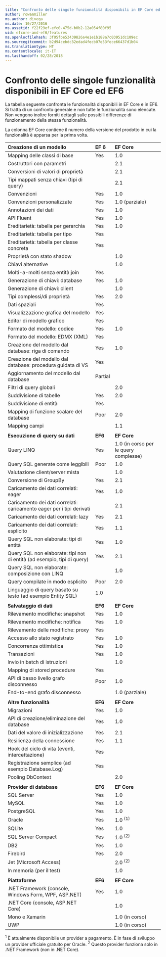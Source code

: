 ```yaml
---
title: "Confronto delle singole funzionalità disponibili in EF Core ed EF6"
author: rowanmiller
ms.author: divega
ms.date: 10/27/2016
ms.assetid: f22f29ef-efc0-475d-b0b2-12a054f80f95
uid: efcore-and-ef6/features
ms.openlocfilehash: 3f05fbe53439826a4e1e1b188a7c03951dc109ec
ms.sourcegitcommit: b2d94cebdc32edad4fecb07e53fece66437d1b04
ms.translationtype: HT
ms.contentlocale: it-IT
ms.lasthandoff: 02/28/2018
---
```

# <a name="ef-core-and-ef6-feature-by-feature-comparison"></a>Confronto delle singole funzionalità disponibili in EF Core ed EF6

La tabella seguente confronta le funzionalità disponibili in EF Core e in EF6. Si tratta di un confronto generale e non tutte le funzionalità sono elencate. Non vengono inoltre forniti dettagli sulle possibili differenze di funzionamento della stessa funzionalità.

La colonna EF Core contiene il numero della versione del prodotto in cui la funzionalità è apparsa per la prima volta.

| **Creazione di un modello**                                  | **EF 6** | **EF Core**                           |
|:------------------------------------------------------|:---------|:--------------------------------------|
| Mapping delle classi di base                                   | Yes      | 1.0                                   |
| Costruttori con parametri                          |          | 2.1                                   |
| Conversioni di valori di proprietà                            |          | 2.1                                   |
| Tipi mappati senza chiavi (tipi di query)               |          | 2.1                                   |
| Convenzioni                                           | Yes      | 1.0                                   |
| Convenzioni personalizzate                                    | Yes      | 1.0 (parziale)                         |
| Annotazioni dei dati                                      | Yes      | 1.0                                   |
| API Fluent                                            | Yes      | 1.0                                   |
| Ereditarietà: tabella per gerarchia                | Yes      | 1.0                                   |
| Ereditarietà: tabella per tipo                     | Yes      |                                       |
| Ereditarietà: tabella per classe concreta           | Yes      |                                       |
| Proprietà con stato shadow                               |          | 1.0                                   |
| Chiavi alternative                                        |          | 1.0                                   |
| Molti-a-molti senza entità join                      | Yes      |                                       |
| Generazione di chiavi: database                              | Yes      | 1.0                                   |
| Generazione di chiavi: client                                |          | 1.0                                   |
| Tipi complessi/di proprietà                                   | Yes      | 2.0                                   |
| Dati spaziali                                          | Yes      |                                       |
| Visualizzazione grafica del modello                      | Yes      |                                       |
| Editor di modello grafico                                | Yes      |                                       |
| Formato del modello: codice                                    | Yes      | 1.0                                   |
| Formato del modello: EDMX (XML)                              | Yes      |                                       |
| Creazione del modello dal database: riga di comando              | Yes      | 1.0                                   |
| Creazione del modello dal database: procedura guidata di VS                 | Yes      |                                       |
| Aggiornamento del modello dal database                            | Partial  |                                       |
| Filtri di query globali                                  |          | 2.0                                   |
| Suddivisione di tabelle                                       | Yes      | 2.0                                   |
| Suddivisione di entità                                      | Yes      |                                       |
| Mapping di funzione scalare del database                      | Poor     | 2.0                                   |
| Mapping campi                                         |          | 1.1                                   |
|                                                       |          |                                       |
| **Esecuzione di query su dati**                                     | **EF6**  | **EF Core**                           |
| Query LINQ                                          | Yes      | 1.0 (in corso per le query complesse) |
| Query SQL generate come leggibili                                | Poor     | 1.0                                   |
| Valutazione client/server mista                        |          | 1.0                                   |
| Conversione di GroupBy                                   | Yes      | 2.1                                   |
| Caricamento dei dati correlati: eager                           | Yes      | 1.0                                   |
| Caricamento dei dati correlati: caricamento eager per i tipi derivati |          | 2.1                                   |
| Caricamento dei dati correlati: lazy                            | Yes      | 2.1                                   |
| Caricamento dei dati correlati: esplicito                        | Yes      | 1.1                                   |
| Query SQL non elaborate: tipi di entità                         | Yes      | 1.0                                   |
| Query SQL non elaborate: tipi non di entità (ad esempio, tipi di query)  | Yes      | 2.1                                   |
| Query SQL non elaborate: composizione con LINQ                  |          | 1.0                                   |
| Query compilate in modo esplicito                           | Poor     | 2.0                                   |
| Linguaggio di query basato su testo (ad esempio Entity SQL)           | 1.0      |                                       |
|                                                       |          |                                       |
| **Salvataggio di dati**                                       | **EF6**  | **EF Core**                           |
| Rilevamento modifiche: snapshot                             | Yes      | 1.0                                   |
| Rilevamento modifiche: notifica                         | Yes      | 1.0                                   |
| Rilevamento delle modifiche: proxy                              | Yes      |                                       |
| Accesso allo stato registrato                               | Yes      | 1.0                                   |
| Concorrenza ottimistica                                | Yes      | 1.0                                   |
| Transazioni                                          | Yes      | 1.0                                   |
| Invio in batch di istruzioni                                |          | 1.0                                   |
| Mapping di stored procedure                              | Yes      |                                       |
| API di basso livello grafo disconnesso                     | Poor     | 1.0                                   |
| End-to-end grafo disconnesso                         |          | 1.0 (parziale)                         |
|                                                       |          |                                       |
| **Altre funzionalità**                                    | **EF6**  | **EF Core**                           |
| Migrazioni                                            | Yes      | 1.0                                   |
| API di creazione/eliminazione del database                       | Yes      | 1.0                                   |
| Dati del valore di inizializzazione                                             | Yes      | 2.1                                   |
| Resilienza della connessione                                 | Yes      | 1.1                                   |
| Hook del ciclo di vita (eventi, intercettazione)                | Yes      |                                       |
| Registrazione semplice (ad esempio Database.Log)                    | Yes      |                                       |
| Pooling DbContext                                     |          | 2.0                                   |
|                                                       |          |                                       |
| **Provider di database**                                | **EF6**  | **EF Core**                           |
| SQL Server                                            | Yes      | 1.0                                   |
| MySQL                                                 | Yes      | 1.0                                   |
| PostgreSQL                                            | Yes      | 1.0                                   |
| Oracle                                                | Yes      | 1.0 <sup>(1)</sup>                    |
| SQLite                                                | Yes      | 1.0                                   |
| SQL Server Compact                                    | Yes      | 1.0 <sup>(2)</sup>                    |
| DB2                                                   | Yes      | 1.0                                   |
| Firebird                                              | Yes      | 2.0                                   |
| Jet (Microsoft Access)                                |          | 2.0 <sup>(2)</sup>                    |
| In memoria (per il test)                               |          | 1.0                                   |
|                                                       |          |                                       |
| **Piattaforme**                                         | **EF6**  | **EF Core**                           |
| .NET Framework (console, Windows Form, WPF, ASP.NET)      | Yes      | 1.0                                   |
| .NET Core (console, ASP.NET Core)                     |          | 1.0                                   |
| Mono e Xamarin                                        |          | 1.0 (in corso)                     |
| UWP                                                   |          | 1.0 (in corso)                     |

<sup>1</sup> È attualmente disponibile un provider a pagamento. È in fase di sviluppo un provider ufficiale gratuito per Oracle.
<sup>2</sup> Questo provider funziona solo in .NET Framework (non in .NET Core).
